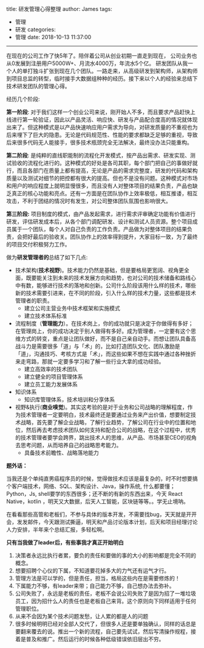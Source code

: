 title: 研发管理心得整理
author: James
tags:
  - 管理
  - 研发
categories:
  - 管理
date: 2018-10-13 11:37:00

---

在现在的公司工作了快5年了。陪伴着公司从创业初期一直走到现在， 公司业务也从0发展到注册用户5000W+、月流水4000万，年流水5个亿。 研发团队从我一个人的单打独斗扩张到现在几个团队。一路走来，从高级研发到架构师，从架构师到项目总监的转型，临时接手大数据组种种的经历。接下来以个人的经验来总结下技术研发团队的管理心得。

<!-- more -->

经历几个阶段:

**第一阶段**: 对于我们这样一个创业公司来说，刚开始人不多，而且要求产品赶快上线进行第一轮验证，因此以产品灵活、响应快、研发与产品配合度高的情况就体现出来了。但这种模式是以产品快速响应用户需求为导向，对研发质量的不重视也为后来埋下了巨大的隐患。无论是代码规范性、性能的要求都缺乏足够的重视，导致后来很多代码无人能接手，很多技术瓶颈完全无法解决，最终没办法只能重构。



**第二阶段**: 是纯粹的直线职能制的流程化开发模式，按产品出需求、研发实现、测试验收的流程化进行的。这种模式的好处是各司其职，每个部门把自己的事做好就行，而且各部门在质量上都有提高，无论是产品的需求完整度，研发的代码和架构质量以及测试对细节的把控都有很大的提高。但也不是没有问题。这种模式对市场和用户的响应程度上就明显慢很多，而且没有人对整体项目的结果负责，产品也缺乏真正的核心功能和亮点。还有一方面是在团队协作上效率极低，相互推诿，相互攻击，不利于团结的情况时有发生，对公司整体团队氛围也影响很大。



**第三阶段:** 项目制度的模式，由产品发起需求，进行需求评审确定功能有价值进行研发，评估研发成本后，从各个部门调配研发、设计和测试人员资源。整个项目成员属于一个团队，每个人对自己负责的工作负责。产品做为对整体项目的结果负责，会把好最后的验收关。团队协作上的效率得到提升，大家目标一致，为了最终的项目交付积极努力工作。

做为**研发管理者的**总结了如下几点:

- 技术架构(**技术视野**)。技术能力仍然是基础，但是要格局更宽阔、视角更全面，既要能关注到未来的技术发展方向和趋势，也对公司的技术储备和路线心中有数，能够进行技术的落地和创新。公司什么阶段该用什么样的技术，哪些新的技术需要引进来，在不同的阶段，引入什么样的技术力量，这些都是技术管理者的职责。
  - 建立公司主营业务中技术框架和实施模式
  - 建立技术体系标准
- 流程制度（**管理能力**）。在技术岗上，你的成功就只是决定于你做得有多好；在管理岗上，你的成功决定于别人做得有多好。成为管理者，一定要有这个思维方式的转变，重点是让团队做好，而不是自己亲自动手。而想让团队具备高战斗力是需要很多「道」与「术」的，比如打造团队文化、团队激励是「道」，沟通技巧、考核方式是「术」，而这些如果不想在实践中通过各种挫折来走弯路，那就一定要多学习和了解一些行业大拿的成功经验。
  - 建立高效率的技术团队
  - 建立健全的项目管理体系
  - 建立员工能力发展体系
- 知识体系
  - 知识库管理体系，技术培训和分享体系
- 视野&执行(**商业嗅觉**)。其实这考验的是对于业务和公司战略的理解程度，作为技术管理者一定要明白，技术最终还是要通过业务来产出价值，想要制定技术战略，首先要了解企业战略，了解行业趋势，了解公司在行业中的位置和地位，然后再去考虑技术团队如何支持和配合公司的战略，在这个过程中，优秀的技术管理者要学会跨界，跳出技术人的思维，从产品、市场甚至CEO的视角去思考问题，从而培养自己的战略思考能力。
  - 具备技术前瞻性、战略落地能力

**题外话：**

当我还是个单纯直男癌程序员的时候，觉得做技术应该是最复杂的，时不时想要搞个客户端技术，网络、SQL、架构设计、Java，操作系统, 什么都要懂；Python，Js, shell要学的东西很多；还不断的有新的东西出来，今天 React Native，kotlin ，明天又大数据，后天人工智能，区块链等等。。学无止境呐。

在看看那些高管和老板们，不参与具体的版本开发，不需要找bug，天天就是开开会，发发邮件，今天跟测试撕逼，明天和产品讨论版本计划，后天和项目经理讨论人力安排，半年来个总结汇报，多轻松啊。

**只有当我做了leader后，有些事我才真正开始明白**

1. 决策者永远比执行者累，要负的责任和要做的事的大小的影响都是完全不同的概念。
2. 想要招聘个心仪的下属，不知道要花掉多大的力气还有运气才行。
3. 管理方法是可以学的，但是责任，担当，格局这些内在是需要修炼的！
4. 下属能力不够，有leader来带；自己能力不够，自己想办法去弥补。
5. 公司失败了，永远是老板的责任，老板不会说公司失败了是因为招了一堆垃圾员工，因为招什么人的责任也是老板自己来背。这个原则向下同样适用于任何管理职位。
6. 从来不会因为某个技术问题发愁，让人累的都是人的问题
7. 很多时候明明已经对全部人交代了，但很多人还是要单独确认，同样的话总是要翻来覆去的说。推出一个新的流程，自己要先试试，然后写清操作规程，接着是普及和推广。然后运行的时候各种低级错误依旧层出不穷。
